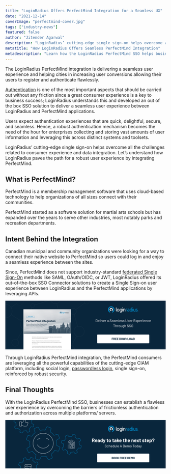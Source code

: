 ```yaml
---
title: "LoginRadius Offers PerfectMind Integration for a Seamless UX"
date: "2021-12-14"
coverImage: "perfectmind-cover.jpg"
tags: ["industry-news"]
featured: false 
author: "Jitender Agarwal"
description: "LoginRadius’ cutting-edge single sign-on helps overcome all the challenges related to consumer experience and data integration.  Let’s understand how LoginRadius paves the path for a robust user experience by integrating PerfectMind."
metatitle: "How LoginRadius Offers Seamless PerfectMind Integration"
metadescription: "Learn how the LoginRadius PerfectMind SSO helps businesses overcome the barriers of frictionless authentication and authorization across multiple platforms/ servers."
---
```


The LoginRadius PerfectMind integration is delivering a seamless user experience and helping cities in increasing user conversions allowing their users to register and authenticate flawlessly.

[Authentication](https://www.loginradius.com/authentication/) is one of the most important aspects that should be carried out without any friction since a great consumer experience is a key to business success; LoginRadius understands this and developed an out of the box SSO solution to deliver a seamless user experience between LoginRadius and PerfectMind applications.  

Users expect authentication experiences that are quick, delightful, secure, and seamless. Hence, a robust authentication mechanism becomes the need of the hour for enterprises collecting and storing vast amounts of user information and leveraging this across distinct systems and toolsets.

LoginRadius’ cutting-edge single sign-on helps overcome all the challenges related to consumer experience and data integration.  Let’s understand how LoginRadius paves the path for a robust user experience by integrating PerfectMind. 


## What is PerfectMind?

PerfectMind is a membership management software that uses cloud-based technology to help organizations of all sizes connect with their communities. 

PerfectMind started as a software solution for martial arts schools but has expanded over the years to serve other industries, most notably parks and recreation departments.


## Intent Behind the Integration 

Canadian municipal and community organizations were looking for a way to connect their native website to PerfectMind so users could log in and enjoy a seamless experience between the sites.

Since, PerfectMind does not support industry-standard [federated Single Sign-On](https://www.loginradius.com/blog/identity/loginradius-federated-identity-management/) methods like SAML, OAuth/OIDC, or JWT, LoginRadius offered its out-of-the-box SSO Connector solutions to create a Single Sign-on user experience between LoginRadius and the PerfectMind applications by leveraging APIs.

[![PerfectMind-Integration](PerfectMind-Integration.png)](https://www.loginradius.com/resource/perfectmind-integration)

Through LoginRadius PerfectMind integration, the PerfectMind consumers are leveraging all the powerful capabilities of the cutting-edge CIAM platform, including social login, [passwordless login](https://www.loginradius.com/blog/identity/passwordless-authentication-the-future-of-identity-and-security/), single sign-on, reinforced by robust security. 


## Final Thoughts 

With the LoginRadius PerfectMind SSO, businesses can establish a flawless user experience by overcoming the barriers of frictionless authentication and authorization across multiple platforms/ servers. 

[![Book-a-demo-loginradius](BD-Developers2-1024x310.png)](https://www.loginradius.com/book-a-demo/)
